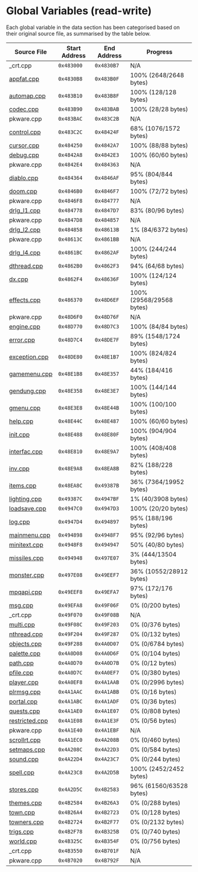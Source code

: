# Global Variables (read-write)

Each global variable in the data section has been categorised based on their original source file, as summarised by the table below.

| Source File                     | Start Address | End Address | Progress                 |
|---------------------------------|---------------|-------------|--------------------------|
| _crt.cpp                        | `0x483000`    | `0x4830B7`  | N/A                      |
| [appfat.cpp](appfat.md)         | `0x4830B8`    | `0x483B0F`  | 100% (2648/2648 bytes)   |
| [automap.cpp](automap.md)       | `0x483B10`    | `0x483B8F`  | 100% (128/128 bytes)     |
| [codec.cpp](codec.md)           | `0x483B90`    | `0x483BAB`  | 100% (28/28 bytes)       |
| pkware.cpp                      | `0x483BAC`    | `0x483C2B`  | N/A                      |
| [control.cpp](control.md)       | `0x483C2C`    | `0x48424F`  | 68% (1076/1572 bytes)    |
| [cursor.cpp](cursor.md)         | `0x484250`    | `0x4842A7`  | 100% (88/88 bytes)       |
| [debug.cpp](debug.md)           | `0x4842A8`    | `0x4842E3`  | 100% (60/60 bytes)       |
| pkware.cpp                      | `0x4842E4`    | `0x484363`  | N/A                      |
| [diablo.cpp](diablo.md)         | `0x484364`    | `0x4846AF`  | 95% (804/844 bytes)      |
| [doom.cpp](doom.md)             | `0x4846B0`    | `0x4846F7`  | 100% (72/72 bytes)       |
| pkware.cpp                      | `0x4846F8`    | `0x484777`  | N/A                      |
| [drlg_l1.cpp](drlg_l1.md)       | `0x484778`    | `0x4847D7`  | 83% (80/96 bytes)        |
| pkware.cpp                      | `0x4847D8`    | `0x484857`  | N/A                      |
| [drlg_l2.cpp](drlg_l2.md)       | `0x484858`    | `0x48613B`  | 1% (84/6372 bytes)       |
| pkware.cpp                      | `0x48613C`    | `0x4861BB`  | N/A                      |
| [drlg_l4.cpp](drlg_l4.md)       | `0x4861BC`    | `0x4862AF`  | 100% (244/244 bytes)     |
| [dthread.cpp](dthread.md)       | `0x4862B0`    | `0x4862F3`  | 94% (64/68 bytes)        |
| [dx.cpp](dx.md)                 | `0x4862F4`    | `0x48636F`  | 100% (124/124 bytes)     |
| [effects.cpp](effects.md)       | `0x486370`    | `0x48D6EF`  | 100% (29568/29568 bytes) |
| pkware.cpp                      | `0x48D6F0`    | `0x48D76F`  | N/A                      |
| [engine.cpp](engine.md)         | `0x48D770`    | `0x48D7C3`  | 100% (84/84 bytes)       |
| [error.cpp](error.md)           | `0x48D7C4`    | `0x48DE7F`  | 89% (1548/1724 bytes)    |
| [exception.cpp](exception.md)   | `0x48DE80`    | `0x48E1B7`  | 100% (824/824 bytes)     |
| [gamemenu.cpp](gamemenu.md)     | `0x48E1B8`    | `0x48E357`  | 44% (184/416 bytes)      |
| [gendung.cpp](gendung.md)       | `0x48E358`    | `0x48E3E7`  | 100% (144/144 bytes)     |
| [gmenu.cpp](gmenu.md)           | `0x48E3E8`    | `0x48E44B`  | 100% (100/100 bytes)     |
| [help.cpp](help.md)             | `0x48E44C`    | `0x48E487`  | 100% (60/60 bytes)       |
| [init.cpp](init.md)             | `0x48E488`    | `0x48E80F`  | 100% (904/904 bytes)     |
| [interfac.cpp](interfac.md)     | `0x48E810`    | `0x48E9A7`  | 100% (408/408 bytes)     |
| [inv.cpp](inv.md)               | `0x48E9A8`    | `0x48EA8B`  | 82% (188/228 bytes)      |
| [items.cpp](items.md)           | `0x48EA8C`    | `0x49387B`  | 36% (7364/19952 bytes)   |
| [lighting.cpp](lighting.md)     | `0x49387C`    | `0x4947BF`  | 1% (40/3908 bytes)       |
| [loadsave.cpp](loadsave.md)     | `0x4947C0`    | `0x4947D3`  | 100% (20/20 bytes)       |
| [log.cpp](log.md)               | `0x4947D4`    | `0x494897`  | 95% (188/196 bytes)      |
| [mainmenu.cpp](mainmenu.md)     | `0x494898`    | `0x4948F7`  | 95% (92/96 bytes)        |
| [minitext.cpp](minitext.md)     | `0x4948F8`    | `0x494947`  | 50% (40/80 bytes)        |
| [missiles.cpp](missiles.md)     | `0x494948`    | `0x497E07`  | 3% (444/13504 bytes)     |
| [monster.cpp](monster.md)       | `0x497E08`    | `0x49EEF7`  | 36% (10552/28912 bytes)  |
| [mpqapi.cpp](mpqapi.md)         | `0x49EEF8`    | `0x49EFA7`  | 97% (172/176 bytes)      |
| [msg.cpp](msg.md)               | `0x49EFA8`    | `0x49F06F`  | 0% (0/200 bytes)         |
| _crt.cpp                        | `0x49F070`    | `0x49F08B`  | N/A                      |
| [multi.cpp](multi.md)           | `0x49F08C`    | `0x49F203`  | 0% (0/376 bytes)         |
| [nthread.cpp](nthread.md)       | `0x49F204`    | `0x49F287`  | 0% (0/132 bytes)         |
| [objects.cpp](objects.md)       | `0x49F288`    | `0x4A0D07`  | 0% (0/6784 bytes)        |
| [palette.cpp](palette.md)       | `0x4A0D08`    | `0x4A0D6F`  | 0% (0/104 bytes)         |
| [path.cpp](path.md)             | `0x4A0D70`    | `0x4A0D7B`  | 0% (0/12 bytes)          |
| [pfile.cpp](pfile.md)           | `0x4A0D7C`    | `0x4A0EF7`  | 0% (0/380 bytes)         |
| [player.cpp](player.md)         | `0x4A0EF8`    | `0x4A1AAB`  | 0% (0/2996 bytes)        |
| [plrmsg.cpp](plrmsg.md)         | `0x4A1AAC`    | `0x4A1ABB`  | 0% (0/16 bytes)          |
| [portal.cpp](portal.md)         | `0x4A1ABC`    | `0x4A1ADF`  | 0% (0/36 bytes)          |
| [quests.cpp](quests.md)         | `0x4A1AE0`    | `0x4A1E07`  | 0% (0/808 bytes)         |
| [restricted.cpp](restricted.md) | `0x4A1E08`    | `0x4A1E3F`  | 0% (0/56 bytes)          |
| pkware.cpp                      | `0x4A1E40`    | `0x4A1EBF`  | N/A                      |
| [scrollrt.cpp](scrollrt.md)     | `0x4A1EC0`    | `0x4A208B`  | 0% (0/460 bytes)         |
| [setmaps.cpp](setmaps.md)       | `0x4A208C`    | `0x4A22D3`  | 0% (0/584 bytes)         |
| [sound.cpp](sound.md)           | `0x4A22D4`    | `0x4A23C7`  | 0% (0/244 bytes)         |
| [spell.cpp](spell.md)           | `0x4A23C8`    | `0x4A2D5B`  | 100% (2452/2452 bytes)   |
| [stores.cpp](stores.md)         | `0x4A2D5C`    | `0x4B2583`  | 96% (61560/63528 bytes)  |
| [themes.cpp](themes.md)         | `0x4B2584`    | `0x4B26A3`  | 0% (0/288 bytes)         |
| [town.cpp](town.md)             | `0x4B26A4`    | `0x4B2723`  | 0% (0/128 bytes)         |
| [towners.cpp](towners.md)       | `0x4B2724`    | `0x4B2F77`  | 0% (0/2132 bytes)        |
| [trigs.cpp](trigs.md)           | `0x4B2F78`    | `0x4B325B`  | 0% (0/740 bytes)         |
| [world.cpp](world.md)           | `0x4B325C`    | `0x4B354F`  | 0% (0/756 bytes)         |
| _crt.cpp                        | `0x4B3550`    | `0x4B701F`  | N/A                      |
| pkware.cpp                      | `0x4B7020`    | `0x4B792F`  | N/A                      |
